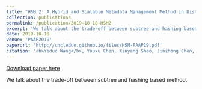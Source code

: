 ```yaml
---
title: "HSM 2: A Hybrid and Scalable Metadata Management Method in Distributed File Systems."
collection: publications
permalink: /publication/2019-10-18-HSM2
excerpt: 'We talk about the trade-off between subtree and hashing based method.'
date: 2019-10-18
venue: 'PAAP2019'
paperurl: 'http://uncleduo.github.io/files/HSM-PAAP19.pdf'
citation: '<b>Yiduo Wang</b>, Youxu Chen, Xinyang Shao, Jinzhong Chen, Liu Yuan, Yinlong Xu. &quot;HSM 2: A Hybrid and Scalable Metadata Management Method in Distributed File Systems.&quot; <br><i>PAAP 2019</i>. (EI, Best student paper).'
---
```


<a href='http://uncleduo.github.io/files/HSM-PAAP19.pdf'>Download paper here</a>

We talk about the trade-off between subtree and hashing based method.
